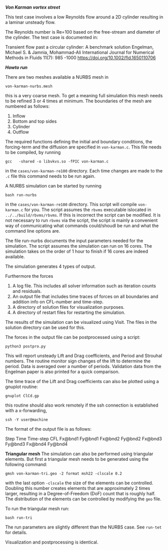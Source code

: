 
***Von Karman vortex street***

This test case involves a low Reynolds flow around a 2D cylinder
resulting in a laminar unsteady flow.

The Reynolds number is Re=100 based on the free-stream and diameter of the cylinder.
The test case is documented in:

Transient flow past a circular cylinder: A benchmark solution
Engelman, Michael S. & Jamnia, Mohammad-Ali
International Journal for Numerical Methods in Fluids 11(7): 985 -1000
https://doi.org/10.1002/fld.1650110706

***Howto run***

There are two meshes available a NURBS mesh in
```
von-karman-nurbs.mesh
```
this is a very coarse mesh. To get a meaning full simulation this mesh needs to be refined 
3 or 4 times at minimum.
The boundaries of the mesh are numbered as follows:
1. Inflow
2. Bottom and top sides
3. Cylinder
4. Outflow

The required functions defining the initial and boundary conditions, the forcing-term and
the diffusion are specified in `von-karman.c`. This file needs to be compiled, by running
```
gcc   -shared -o libvkvs.so -fPIC von-karman.c
```
in the `cases/von-karman-re100` directory.
Each time changes are made to the `.c` file this command needs to be run again.

A NURBS simulation can be started by running
```
bash run-nurbs
```
in the `cases/von-karman-re100` directory.
This script will compile `von-karman.c` for you.
The script assumes the `rbvms` executable islocated in `../../build/rbvms/rbvms`.
If this is incorrect the script can be modified.
It is not necessary to run `rbvms` via the script, the script is mainly a convenient way of communicating
what commands could/shoudl be run and what the command line options are.

The file run-nurbs documents the input parameters needed for the simulation.
The script assumes the simulation can run on 16 cores.
The simulation takes on the order of 1 hour to finish if 16 cores are indeed available.

The simulation generates 4 types of output.

Furthermore the forces 
1. A log file. This includes all solver information such as iteration counts and residuals.
2. An output file that includes time traces of forces on all boundaries and addition info on CFL-number and time-step.
3. A directory of solution files for visualization purposes.
4. A directory of restart files for restarting the simulation.

The results of the simulation can be visualized using Visit. The files in the solution directory can be used for this.

The forces in the output file can be postprocessed using a script:
```
python3 postpro.py
```
This will report unsteady  Lift and Drag coefficients, and Period and Strouhal numbers.
The routine monitor sign changes of the lift to determine the period.
Data is averaged over a number of periods. Validation data from the Engelman paper is also printed for a quick comparison.

The time trace of the Lift and Drag coefficients can also be plotted using a gnuplot routine:
```
gnuplot ClCd.gp
```
this routine should also work remotely if the ssh connection is established with a x-forwarding,
```
ssh -Y user@machine
```
The format of the output file is as follows:

Step Time Time-step CFL Fx@bnd1 Fy@bnd1 Fx@bnd2 Fy@bnd2 Fx@bnd3 Fy@bnd3 Fx@bnd4 Fy@bnd4


**Triangular mesh**
The simulation can also be performed using triangular elements.
But first a triangular mesh needs to be generated using the following command:

```
gmsh von-karman-tri.geo -2 format msh22 -clscale 0.2
```
with the last option `-clscale` the size of the elements can be controlled.
Doubling this number creates elements that are approximately 2 times larger,
resulting in a Degree-of-Freedom (DoF) count that is roughly half.
The distribution of the elements can be controlled by modifying the `geo` file.

To run the triangular mesh run:
```
bash run-tri
```

The run parameters are slightly different than the NURBS case. See `run-tet` for details.

Visualization and postprocessing is identical.
